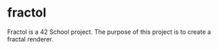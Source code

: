 # fractol
Fractol is a 42 School project. The purpose of this project is to create a fractal renderer.
